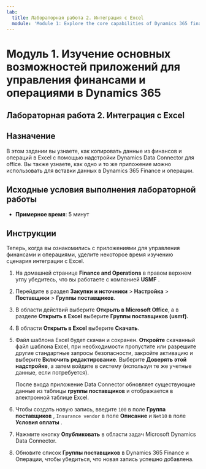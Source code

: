 ```yaml
---
lab:
  title: Лабораторная работа 2. Интеграция с Excel
  module: 'Module 1: Explore the core capabilities of Dynamics 365 finance and operations apps'
---
```


# Модуль 1. Изучение основных возможностей приложений для управления финансами и операциями в Dynamics 365

## Лабораторная работа 2. Интеграция с Excel

## Назначение

В этом задании вы узнаете, как копировать данные из финансов и операций в Excel с помощью надстройки Dynamics Data Connector для office. Вы также узнаете, как одно и то же приложение можно использовать для вставки данных в Dynamics 365 Finance и операции. 

## Исходные условия выполнения лабораторной работы

   - **Примерное время**: 5 минут

## Инструкции

Теперь, когда вы ознакомились с приложениями для управления финансами и операциями, уделите некоторое время изучению сценария интеграции с Excel. 

1.  На домашней странице **Finance and Operations** в правом верхнем углу убедитесь, что вы работаете с компанией **USMF** . 

2.  Перейдите в раздел **Закупки и источники** > **Настройка** > **Поставщики** > **Группы поставщиков**.

3.  В области действий выберите **Открыть в Microsoft Office**, а в разделе **Открыть в Excel** выберите **Группы поставщиков (usmf).**

4.  В области **Открыть в Excel** выберите **Скачать**. 

5.  Файл шаблона Excel будет скачан и сохранен. **Откройте** скачанный файл шаблона Excel, при необходимости пропустите или разрешите другие стандартные запросы безопасности, закройте активацию и выберите **Включить редактирование**. Выберите **Доверять этой надстройке**, а затем войдите в систему (используя те же учетные данные, если потребуется). 

    После входа приложение Data Connector обновляет существующие данные из таблицы **группы поставщиков** и отображается в электронной таблице Excel. 

6.  Чтобы создать новую запись, введите `100` в поле **Группа поставщиков** , `Insurance vendor` в поле **Описание** и `Net10` в поле **Условия оплаты** . 

7.  Нажмите кнопку **Опубликовать** в области задач Microsoft Dynamics Data Connector. 

8.  Обновите список **Группы поставщиков** в Dynamics 365 Finance и Операции, чтобы убедиться, что новая запись успешно добавлена. 

